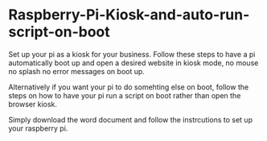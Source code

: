 # Raspberry-Pi-Kiosk-and-auto-run-script-on-boot

Set up your pi as a kiosk for your business. Follow these steps to have a pi automatically boot up and open a desired website in kiosk mode, no mouse no splash no error messages on boot up.

Alternatively if you want your pi to do somehting else on boot, follow the steps on how to have your pi run a script on boot rather than open the browser kiosk.

Simply download the word document and follow the instrcutions to set up your raspberry pi. 

